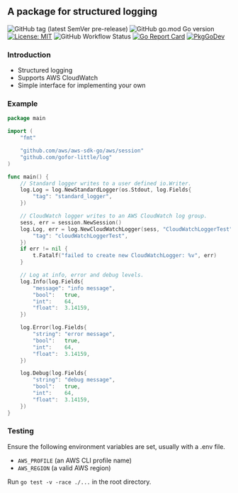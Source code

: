 ## A package for structured logging

![GitHub tag (latest SemVer pre-release)](https://img.shields.io/github/v/tag/gofor-little/log?include_prereleases)
![GitHub go.mod Go version](https://img.shields.io/github/go-mod/go-version/gofor-little/log)
[![License: MIT](https://img.shields.io/badge/License-MIT-yellow.svg)](https://raw.githubusercontent.com/gofor-little/log/main/LICENSE)
![GitHub Workflow Status](https://img.shields.io/github/workflow/status/gofor-little/log/CI)
[![Go Report Card](https://goreportcard.com/badge/github.com/gofor-little/log)](https://goreportcard.com/report/github.com/gofor-little/log)
[![PkgGoDev](https://pkg.go.dev/badge/github.com/gofor-little/log)](https://pkg.go.dev/github.com/gofor-little/log)

### Introduction
* Structured logging
* Supports AWS CloudWatch
* Simple interface for implementing your own

### Example
```go
package main

import (
	"fmt"

    "github.com/aws/aws-sdk-go/aws/session"
    "github.com/gofor-little/log"
)

func main() {
    // Standard logger writes to a user defined io.Writer.
	log.Log = log.NewStandardLogger(os.Stdout, log.Fields{
		"tag": "standard_logger",
    })

    // CloudWatch logger writes to an AWS CloudWatch log group.
    sess, err = session.NewSession()
    log.Log, err = log.NewCloudWatchLogger(sess, "CloudWatchLoggerTest", log.Fields{
		"tag": "cloudWatchLoggerTest",
	})
	if err != nil {
		t.Fatalf("failed to create new CloudWatchLogger: %v", err)
	}

    // Log at info, error and debug levels.
    log.Info(log.Fields{
		"message": "info message",
		"bool":   true,
		"int":    64,
		"float":  3.14159,
    })

	log.Error(log.Fields{
		"string": "error message",
		"bool":   true,
		"int":    64,
		"float":  3.14159,
	})

	log.Debug(log.Fields{
		"string": "debug message",
		"bool":   true,
		"int":    64,
		"float":  3.14159,
	})
}
```

### Testing
Ensure the following environment variables are set, usually with a .env file.
* ```AWS_PROFILE``` (an AWS CLI profile name)
* ```AWS_REGION``` (a valid AWS region)

Run ```go test -v -race ./...``` in the root directory.